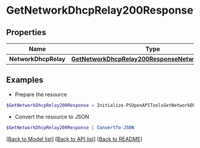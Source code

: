 # GetNetworkDhcpRelay200Response
## Properties

Name | Type | Description | Notes
------------ | ------------- | ------------- | -------------
**NetworkDhcpRelay** | [**GetNetworkDhcpRelay200ResponseNetworkDhcpRelay**](GetNetworkDhcpRelay200ResponseNetworkDhcpRelay.md) |  | [optional] 

## Examples

- Prepare the resource
```powershell
$GetNetworkDhcpRelay200Response = Initialize-PSOpenAPIToolsGetNetworkDhcpRelay200Response  -NetworkDhcpRelay null
```

- Convert the resource to JSON
```powershell
$GetNetworkDhcpRelay200Response | ConvertTo-JSON
```

[[Back to Model list]](../README.md#documentation-for-models) [[Back to API list]](../README.md#documentation-for-api-endpoints) [[Back to README]](../README.md)


